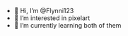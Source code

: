 - 👋 Hi, I’m @Flynni123
- 👀 I’m interested in pixelart
- 🌱 I’m currently learning both of them

<!---
Flynni123/Flynni123 is a ✨ special ✨ repository because its `README.md` (this file) appears on your GitHub profile.
You can click the Preview link to take a look at your changes.
--->
